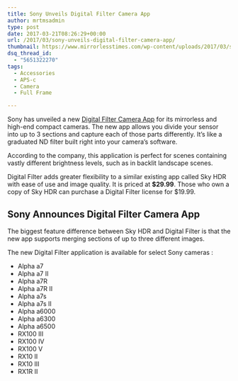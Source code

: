 ```yaml
---
title: Sony Unveils Digital Filter Camera App
author: mrtmsadmin
type: post
date: 2017-03-21T08:26:29+00:00
url: /2017/03/sony-unveils-digital-filter-camera-app/
thumbnail: https://www.mirrorlesstimes.com/wp-content/uploads/2017/03/sony-digital-filter-app.jpg
dsq_thread_id:
  - "5651322270"
tags:
  - Accessories
  - APS-c
  - Camera
  - Full Frame

---
```

Sony has unveiled a new <a href="https://www.playmemoriescameraapps.com/portal/usbdetail.php?eid=IS9104-NPIA09014_00-000018" target="_blank">Digital Filter Camera App</a> for its mirrorless and high-end compact cameras. The new app allows you divide your sensor into up to 3 sections and capture each of those parts differently. It’s like a graduated ND filter built right into your camera’s software.

According to the company, this application is perfect for scenes containing vastly different brightness levels, such as in backlit landscape scenes.

Digital Filter adds greater flexibility to a similar existing app called Sky HDR with ease of use and image quality. It is priced at **$29.99**. Those who own a copy of Sky HDR can purchase a Digital Filter license for $19.99.<!--more-->

## Sony Announces Digital Filter Camera App

The biggest feature difference between Sky HDR and Digital Filter is that the new app supports merging sections of up to three different images.  


The new Digital Filter application is available for select Sony cameras :

  * Alpha a7
  * Alpha a7 II
  * Alpha a7R
  * Alpha a7R II
  * Alpha a7s
  * Alpha a7s II
  * Alpha a6000
  * Alpha a6300
  * Alpha a6500
  * RX100 III
  * RX100 IV
  * RX100 V
  * RX10 II
  * RX10 III
  * RX1R II